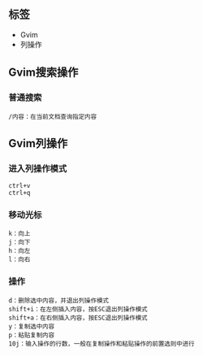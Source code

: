 ## 标签
- Gvim
- 列操作
## Gvim搜索操作
### 普通搜索
```text
/内容：在当前文档查询指定内容
```
## Gvim列操作
### 进入列操作模式
```text
ctrl+v
ctrl+q
```
### 移动光标
```text
k：向上
j：向下
h：向左
l：向右
```
### 操作
```text
d：删除选中内容，并退出列操作模式
shift+i：在左侧插入内容，按ESC退出列操作模式
shift+a：在右侧插入内容，按ESC退出列操作模式
y：复制选中内容
p：粘贴复制内容
10j：输入操作的行数，一般在复制操作和粘贴操作的前置选则中进行
```

